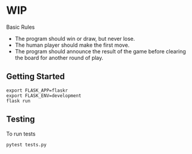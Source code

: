 # WIP
Basic Rules
   * The program should win or draw, but never lose.
   * The human player should make the first move.
   * The program should announce the result of the game before clearing the board for 
     another round of play.

## Getting Started
```
export FLASK_APP=flaskr
export FLASK_ENV=development
flask run
```

## Testing
To run tests
```
pytest tests.py
```